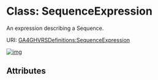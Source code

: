 
# Class: SequenceExpression


An expression describing a Sequence.

URI: [GA4GHVRSDefinitions:SequenceExpression](GA4GHVRSDefinitionsSequenceExpression)


[![img](https://yuml.me/diagram/nofunky;dir:TB/class/[SequenceExpression])](https://yuml.me/diagram/nofunky;dir:TB/class/[SequenceExpression])

## Attributes

